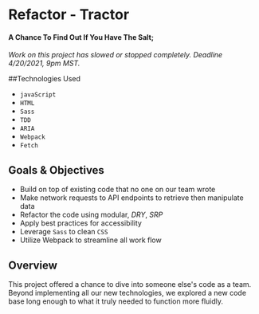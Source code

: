 # Refactor - Tractor

#### A Chance To Find Out If You Have The Salt;

*Work on this project has slowed or stopped completely. Deadline 4/20/2021, 9pm MST.*

##Technologies Used

* `javaScript`
* `HTML`
* `Sass`
* `TDD`
* `ARIA`
* `Webpack`
* `Fetch`
## Goals & Objectives

* Build on top of existing code that no one on our team wrote
* Make network requests to API endpoints to retrieve then manipulate data
* Refactor the code using modular, *DRY*, *SRP*
* Apply best practices for accessibility
* Leverage `Sass` to clean `CSS`
* Utilize Webpack to streamline all work flow

## Overview

This project offered a chance to dive into someone else's code as a team. Beyond implementing all our new technologies, we explored a new code base long enough to what it truly needed to function more fluidly.

